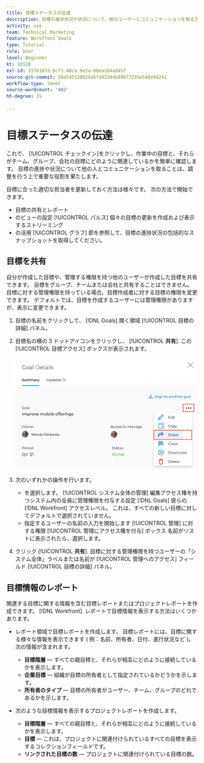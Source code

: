 ```yaml
---
title: 目標ステータスの伝達
description: 目標の進捗状況や状況について、他のユーザーとコミュニケーションを取る方法を学ぶ： [!DNL Workfront Goals].
activity: use
team: Technical Marketing
feature: Workfront Goals
type: Tutorial
role: User
level: Beginner
kt: 10120
exl-id: 337b187d-bc73-48ca-9e2a-08ea164ad457
source-git-commit: 58a545120b29a5f492344b89b77235e548e94241
workflow-type: tm+mt
source-wordcount: '482'
ht-degree: 1%

---
```


# 目標ステータスの伝達

これで、 [!UICONTROL チェックイン]をクリックし、作業中の目標と、それらがチーム、グループ、会社の目標にどのように関連しているかを簡単に確認します。 目標の進捗や状況について他の人とコミュニケーションを取ることは、調整を行う上で重要な役割を果たします。

目標に合った適切な担当者を更新しておく方法は様々です。 次の方法で開始できます。

* 目標の共有とレポート
* のビューの設定 [!UICONTROL パルス] 個々の目標の更新を作成および表示するストリーミング
* の活用 [!UICONTROL グラフ] 節を参照して、目標の進捗状況の包括的なスナップショットを取得してください。

## 目標を共有

自分が作成した目標や、管理する権限を持つ他のユーザーが作成した目標を共有できます。 目標をグループ、チームまたは会社と共有することはできません。 目標に対する管理権限を持っている場合、目標作成者に対する目標の権限を変更できます。 デフォルトでは、目標を作成するユーザーには管理権限がありますが、表示に変更できます。

1. 目標の名前をクリックして、 [!DNL Goals] 開く領域 [!UICONTROL 目標の詳細] パネル。

1. 目標名の横の 3 ドットアイコンをクリックし、 [!UICONTROL **共有**]. この [!UICONTROL 目標アクセス] ボックスが表示されます。

   ![アセス](assets/17-workfront-goals-share-a-goal.png)

1. 次のいずれかの操作を行います。

   * を選択します。 [!UICONTROL システム全体の管理] 編集アクセス権を持つシステム内の全員に管理権限を付与する設定 [!DNL Goals] 彼らの [!DNL Workfront] アクセスレベル。 これは、すべての新しい目標に対してデフォルトで選択されていません。
   * 指定するユーザーの名前の入力を開始します [!UICONTROL 管理] に対する権限 [!UICONTROL 管理にアクセス権を付与] ボックス 名前がリストに表示されたら、選択します。

1. クリック [!UICONTROL **共有**]. 目標に対する管理権限を持つユーザーの「システム全体」ラベルまたは名前が [!UICONTROL 管理へのアクセス] フィールド [!UICONTROL 目標の詳細] パネル。

## 目標情報のレポート

関連する目標に関する情報を含む目標レポートまたはプロジェクトレポートを作成できます。 [!DNL Workfront]. レポートで目標情報を表示する方法はいくつかあります。

* レポート領域で目標レポートを作成します。 目標レポートには、目標に関する様々な情報を表示できます ( 例：名前、所有者、日付、進行状況など )。次の情報が含まれます。

   * **目標階層** — すべての親目標と、それらが相互にどのように接続しているかを表示します。
   * **企業目標** — 組織が目標の所有者として指定されているかどうかを示します。
   * **所有者のタイプ** — 目標の所有者がユーザー、チーム、グループのどれであるかを示します。

* 次のような目標情報を表示するプロジェクトレポートを作成します。
   * **目標階層** — すべての親目標と、それらが相互にどのように接続しているかを表示します。
   * **目標** — これは、プロジェクトに関連付けられているすべての目標を表示するコレクションフィールドです。
   * **リンクされた目標の数** — プロジェクトに関連付けられている目標の数。
